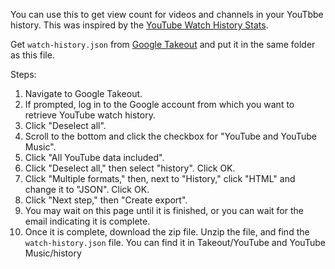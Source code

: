 You can use this to get view count for videos and channels in your YouTbbe history.
This was inspired by the <a href="https://www.youtubewatchhistorystats.com/">YouTube Watch History Stats</a>.

Get <code>watch-history.json</code> from <a href="https://takeout.google.com/">Google Takeout</a> and put it in the same folder as this file.

Steps:

<ol>
<li>Navigate to Google Takeout.</li>
<li>If prompted, log in to the Google account from which you want to retrieve YouTube watch history.</li>
<li>Click "Deselect all".</li>
<li>Scroll to the bottom and click the checkbox for "YouTube and YouTube Music".</li>
<li>Click "All YouTube data included".</li>
<li>Click "Deselect all," then select "history". Click OK.</li>
<li>Click "Multiple formats," then, next to "History," click "HTML" and change it to "JSON". Click OK.</li>
<li>Click "Next step," then "Create export".</li>
<li>You may wait on this page until it is finished, or you can wait for the email indicating it is complete.</li>
<li>Once it is complete, download the zip file. Unzip the file, and find the <code>watch-history.json</code> file. You can find it in Takeout/YouTube and YouTube Music/history</li>
</ol>
